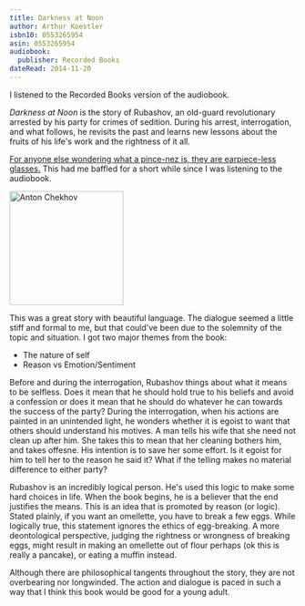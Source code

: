 ```yaml
---
title: Darkness at Noon
author: Arthur Koestler
isbn10: 0553265954
asin: 0553265954
audiobook: 
  publisher: Recorded Books
dateRead: 2014-11-20
---
```


I listened to the Recorded Books version of the audiobook.

_Darkness at Noon_ is the story of Rubashov, an old-guard revolutionary arrested by his party for crimes of 
sedition. During his arrest, interrogation, and what follows, he revisits the past and learns new lessons 
about the fruits of his life's work and the rightness of it all.

[For anyone else wondering what a pince-nez is, they are earpiece-less glasses.](http://en.wikipedia.org/wiki/Pince-nez)
This had me baffled for a short while since I was listening to the audiobook. 

<img src="http://upload.wikimedia.org/wikipedia/commons/9/95/Chekhov_1903_ArM.jpg"
  alt="Anton Chekhov" width="200">

This was a great story with beautiful language. The dialogue seemed a little stiff and formal to me, but that
could've been due to the solemnity of the topic and situation. I got two major themes from the book:

* The nature of self
* Reason vs Emotion/Sentiment

Before and during the interrogation, Rubashov things about what it means to be selfless. Does it mean that he should
hold true to his beliefs and avoid a confession or does it mean that he should do whatever he can towards the success
of the party? During the interrogation, when his actions are painted in an unintended light, he wonders whether
it is egoist to want that others should understand his motives. A man tells his wife that she need not clean up after
him. She takes this to mean that her cleaning bothers him, and takes offesne. His intention is to save her some 
effort. Is it egoist for him to tell her to the reason he said it? What if the telling makes no material difference
to either party?

Rubashov is an incredibly logical person. He's used this logic to make some hard choices in life. When the book 
begins, he is a believer that the end justifies the means. This is an idea that is promoted by reason (or logic).
Stated plainly, if you want an omellette, you have to break a few eggs. While logically true, this statement
ignores the ethics of egg-breaking. A more deontological perspective, judging the rightness or wrongness of 
breaking eggs, might result in making an omellette out of flour perhaps (ok this is really a pancake), or eating
a muffin instead.

Although there are philosophical tangents throughout the story, they are not overbearing nor longwinded. The action and dialogue is paced in such a way that I think this book would be good for a young adult.

